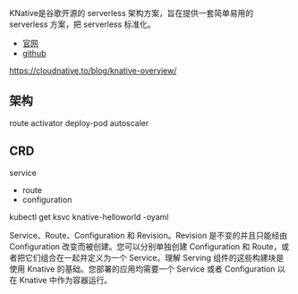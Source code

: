 
KNative是谷歌开源的 serverless 架构方案，旨在提供一套简单易用的 serverless 方案，把 serverless 标准化。

- [官网](https://knative.dev/docs/)
- [github](https://github.com/knative)

https://cloudnative.to/blog/knative-overview/

## 架构

route
activator
deploy-pod
autoscaler

## CRD

service
- route
- configuration

kubectl get ksvc knative-helloworld -oyaml


Service、Route、Configuration 和 Revision。Revision 是不变的并且只能经由 Configuration 改变而被创建。您可以分别单独创建 Configuration 和 Route，或者把它们组合在一起并定义为一个 Service。理解 Serving 组件的这些构建块是使用 Knative 的基础。您部署的应用均需要一个 Service 或者 Configuration 以在 Knative 中作为容器运行。
